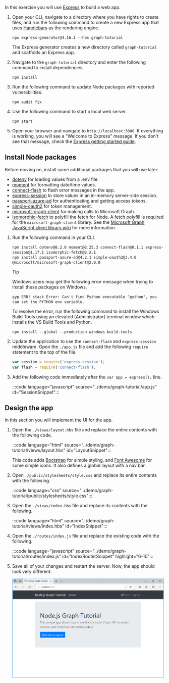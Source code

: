 <!-- markdownlint-disable MD002 MD041 -->

In this exercise you will use [Express](http://expressjs.com/) to build a web app.

1. Open your CLI, navigate to a directory where you have rights to create files, and run the following command to create a new Express app that uses [Handlebars](http://handlebarsjs.com/) as the rendering engine.

    ```Shell
    npx express-generator@4.16.1 --hbs graph-tutorial
    ```

    The Express generator creates a new directory called `graph-tutorial` and scaffolds an Express app.

1. Navigate to the `graph-tutorial` directory and enter the following command to install dependencies.

    ```Shell
    npm install
    ```

1. Run the following command to update Node packages with reported vulnerabilities.

    ```Shell
    npm audit fix
    ```

1. Use the following command to start a local web server.

    ```Shell
    npm start
    ```

1. Open your browser and navigate to `http://localhost:3000`. If everything is working, you will see a "Welcome to Express" message. If you don't see that message, check the [Express getting started guide](http://expressjs.com/starter/generator.html).

## Install Node packages

Before moving on, install some additional packages that you will use later:

- [dotenv](https://github.com/motdotla/dotenv) for loading values from a .env file.
- [moment](https://github.com/moment/moment/) for formatting date/time values.
- [connect-flash](https://github.com/jaredhanson/connect-flash) to flash error messages in the app.
- [express-session](https://github.com/expressjs/session) to store values in an in-memory server-side session.
- [passport-azure-ad](https://github.com/AzureAD/passport-azure-ad) for authenticating and getting access tokens.
- [simple-oauth2](https://github.com/lelylan/simple-oauth2) for token management.
- [microsoft-graph-client](https://github.com/microsoftgraph/msgraph-sdk-javascript) for making calls to Microsoft Graph.
- [isomorphic-fetch](https://github.com/matthew-andrews/isomorphic-fetch) to polyfill the fetch for Node. A fetch polyfill is required for the `microsoft-graph-client` library. See the [Microsoft Graph JavaScript client library wiki](https://github.com/microsoftgraph/msgraph-sdk-javascript/wiki/Migration-from-1.x.x-to-2.x.x#polyfill-only-when-required) for more information.

1. Run the following command in your CLI.

    ```Shell
    npm install dotenv@8.2.0 moment@2.25.3 connect-flash@0.1.1 express-session@1.17.1 isomorphic-fetch@2.2.1
    npm install passport-azure-ad@4.2.1 simple-oauth2@3.4.0 @microsoft/microsoft-graph-client@2.0.0
    ```

    > [!TIP]
    > Windows users may get the following error message when trying to install these packages on Windows.
    >
    > ```Shell
    > gyp ERR! stack Error: Can't find Python executable "python", you can set the PYTHON env variable.
    > ```
    >
    > To resolve the error, run the following command to install the Windows Build Tools using an elevated (Administrator) terminal window which installs the VS Build Tools and Python.
    >
    > ```Shell
    > npm install --global --production windows-build-tools
    > ```

1. Update the application to use the `connect-flash` and `express-session` middleware. Open the `./app.js` file and add the following `require` statement to the top of the file.

    ```javascript
    var session = require('express-session');
    var flash = require('connect-flash');
    ```

1. Add the following code immediately after the `var app = express();` line.

    :::code language="javascript" source="../demo/graph-tutorial/app.js" id="SessionSnippet":::

## Design the app

In this section you will implement the UI for the app.

1. Open the `./views/layout.hbs` file and replace the entire contents with the following code.

    :::code language="html" source="../demo/graph-tutorial/views/layout.hbs" id="LayoutSnippet":::

    This code adds [Bootstrap](http://getbootstrap.com/) for simple styling, and [Font Awesome](https://fontawesome.com/) for some simple icons. It also defines a global layout with a nav bar.

1. Open `./public/stylesheets/style.css` and replace its entire contents with the following.

    :::code language="css" source="../demo/graph-tutorial/public/stylesheets/style.css":::

1. Open the `./views/index.hbs` file and replace its contents with the following.

    :::code language="html" source="../demo/graph-tutorial/views/index.hbs" id="IndexSnippet":::

1. Open the `./routes/index.js` file and replace the existing code with the following.

    :::code language="javascript" source="../demo/graph-tutorial/routes/index.js" id="IndexRouterSnippet" highlight="6-10":::

1. Save all of your changes and restart the server. Now, the app should look very different.

    ![A screenshot of the redesigned home page](./images/create-app-01.png)
